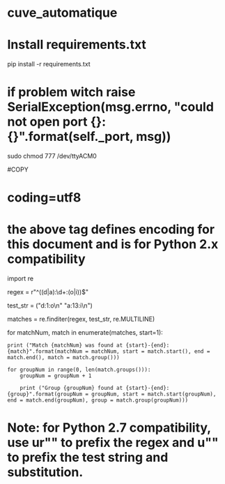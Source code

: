 # cuve_automatique
# Install requirements.txt
 pip install -r requirements.txt

# if problem witch raise SerialException(msg.errno, "could not open port {}: {}".format(self._port, msg))
sudo chmod 777 /dev/ttyACM0



#COPY
# coding=utf8
# the above tag defines encoding for this document and is for Python 2.x compatibility

import re

regex = r"^((d|a):\d+:(o|i))$"

test_str = ("d:1:o\n"
	"a:13:i\n")

matches = re.finditer(regex, test_str, re.MULTILINE)

for matchNum, match in enumerate(matches, start=1):
    
    print ("Match {matchNum} was found at {start}-{end}: {match}".format(matchNum = matchNum, start = match.start(), end = match.end(), match = match.group()))
    
    for groupNum in range(0, len(match.groups())):
        groupNum = groupNum + 1
        
        print ("Group {groupNum} found at {start}-{end}: {group}".format(groupNum = groupNum, start = match.start(groupNum), end = match.end(groupNum), group = match.group(groupNum)))

# Note: for Python 2.7 compatibility, use ur"" to prefix the regex and u"" to prefix the test string and substitution.
